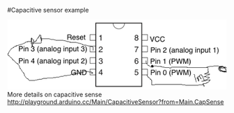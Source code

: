 #Capacitive sensor example


![attiny connection](pinout.png)
More details on capacitive sense 
http://playground.arduino.cc/Main/CapacitiveSensor?from=Main.CapSense
